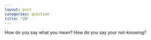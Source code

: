 ```yaml
---
layout: post
categories: question
title: "28"
---
```

How do you say what you mean? How do you say your not-knowing?
